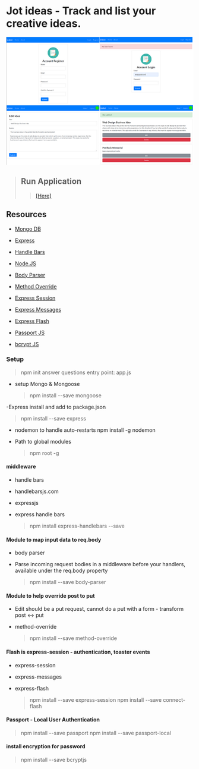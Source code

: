 # Jot ideas - Track and list your creative ideas.

![Home Screen](./images/cover.png)

> ## Run Application
>
> > [[Here]](https://fierce-depths-94382.herokuapp.com//)
>


## Resources

- [Mongo DB](https://github.com/ericf/express-handlebars)
- [Express](https://expressjs.com/en/guide/using-middleware.html)
- [Handle Bars](https://github.com/ericf/express-handlebars)
- [Node.JS](https://nodejs.org/en/)

- [Body Parser](https://github.com/expressjs/body-parser)
- [Method Override](https://github.com/expressjs/method-override)

- [Express Session](https://www.npmjs.com/package/express-session)
- [Express Messages](https://www.npmjs.com/package/express-messages)
- [Express Flash](https://www.npmjs.com/package/express-flash)
- [Passport JS](http://www.passportjs.org/)
- [bcrypt JS](https://www.npmjs.com/package/bcryptjs)


### Setup

> npm init
> answer questions
> entry point: app.js

- setup Mongo & Mongoose
  > npm install --save mongoose

-Express install and add to package.json

> npm install --save express

- nodemon to handle auto-restarts
  npm install -g nodemon

- Path to global modules

  > npm root -g

#### middleware

- handle bars
- handlebarsjs.com
- expressjs
- express handle bars

  > npm install express-handlebars --save

#### Module to map input data to req.body

- body parser
- Parse incoming request bodies in a middleware before your handlers, available under the req.body property

  > npm install --save body-parser

#### Module to help override post to put

- Edit should be a put request, cannot do a put with a form - transform post <-> put
- method-override

  > npm install --save method-override

#### Flash is express-session - authentication, toaster events

- express-session
- express-messages
- express-flash

  > npm install --save express-session
  > npm install --save connect-flash

#### Passport - Local User Authentication

> npm install --save passport
> npm install --save passport-local

#### install encryption for password

> npm install --save bcryptjs
